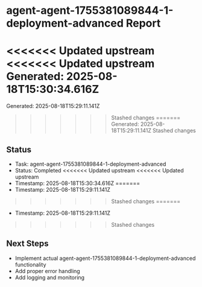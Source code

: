 # agent-agent-1755381089844-1-deployment-advanced Report

<<<<<<< Updated upstream
<<<<<<< Updated upstream
Generated: 2025-08-18T15:30:34.616Z
=======
Generated: 2025-08-18T15:29:11.141Z
>>>>>>> Stashed changes
=======
Generated: 2025-08-18T15:29:11.141Z
>>>>>>> Stashed changes

## Status
- Task: agent-agent-1755381089844-1-deployment-advanced
- Status: Completed
<<<<<<< Updated upstream
<<<<<<< Updated upstream
- Timestamp: 2025-08-18T15:30:34.616Z
=======
- Timestamp: 2025-08-18T15:29:11.141Z
>>>>>>> Stashed changes
=======
- Timestamp: 2025-08-18T15:29:11.141Z
>>>>>>> Stashed changes

## Next Steps
- Implement actual agent-agent-1755381089844-1-deployment-advanced functionality
- Add proper error handling
- Add logging and monitoring
